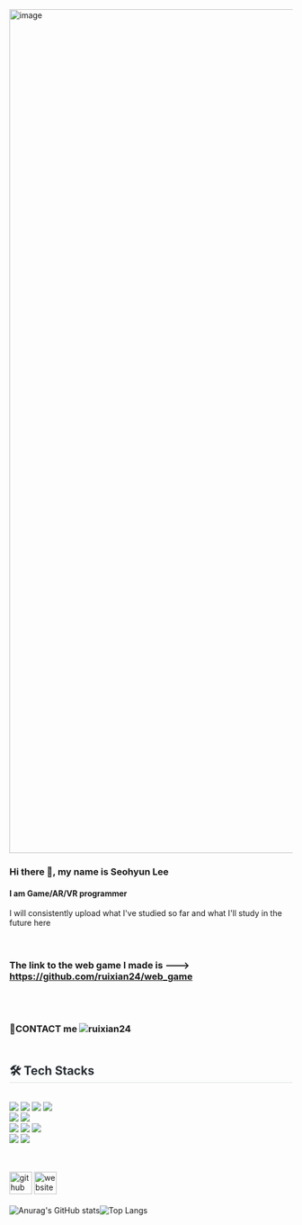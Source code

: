 <img width="1499" alt="image" src="https://github.com/ruixian24/web-basic/assets/133943814/b7b93a5b-6a51-43b9-8910-e34958662771">

### Hi there 👋, my name is Seohyun Lee
#### I am Game/AR/VR programmer

I will consistently upload what I've studied so far and what I'll study in the future here <br>
<br><br>

### The link to the web game I made is ---> https://github.com/ruixian24/web_game
<br><br>
  ### 📨CONTACT me ![ruixian24](https://img.shields.io/badge/ruixian24@naver.com-00B3E0?style=flat-square) <br><br>

<div style="text-align: left;">
    <h2 style="border-bottom: 1px solid #d8dee4; color: #282d33;"> 🛠️ Tech Stacks </h2> <br> 
    <div style="margin: ; text-align: left;" "text-align: left;"> <img src="https://img.shields.io/badge/C-A8B9CC?style=flat-square&logo=C&logoColor=white">
          <img src="https://img.shields.io/badge/C++-00599C?style=flat-square&logo=C%2B%2B&logoColor=white">
          <img src="https://img.shields.io/badge/C_Sharp-512BD4?style=flat-square&logo=csharp&logoColor=white">
          <img src="https://img.shields.io/badge/Javascript-F7DF1E?style=flat-square&logo=Javascript&logoColor=white"><br>
          <img src="https://img.shields.io/badge/Unity_Engine-ffffff?style=flat-square&logo=unity&logoColor=black">
          <img src="https://img.shields.io/badge/Unreal_Engine-444444?style=flat-square&logo=unrealengine&logoColor=white"><br>
          <img src="https://img.shields.io/badge/Visual_Studio-5C2D91?style=flat-square&logo=visualstudio&logoColor=white">
          <img src="https://img.shields.io/badge/VS_Code-007ACC?style=flat-square&logo=visualstudiocode&logoColor=white">
          <img src="https://img.shields.io/badge/Github-181717?style=flat-square&logo=Github&logoColor=white"><br>
          <img src="https://img.shields.io/badge/Notion-333333?style=flat-square&logo=notion&logoColor=white">
          <img src="https://img.shields.io/badge/Discord-5865F2?style=flat-square&logo=Discord&logoColor=white"><br><br>
          <br/></div>



[<img src='https://cdn.jsdelivr.net/npm/simple-icons@3.0.1/icons/github.svg' alt='github' height='40'>](https://github.com/ruixian24)  [<img src='https://cdn.jsdelivr.net/npm/simple-icons@3.0.1/icons/icloud.svg' alt='website' height='40'>](http://127.0.0.1:3000/index.html)<br><br>
![Anurag's GitHub stats](https://github-readme-stats.vercel.app/api?username=ruixian24&show_icons=true&theme=rose)![Top Langs](https://github-readme-stats.vercel.app/api/top-langs/?username=ruixian24&layout=compact)
